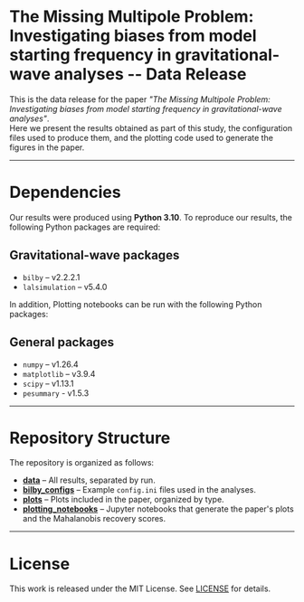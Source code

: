 # The Missing Multipole Problem: Investigating biases from model starting frequency in gravitational-wave analyses -- Data Release
This is the data release for the paper _"The Missing Multipole Problem: Investigating biases from model starting frequency in gravitational-wave analyses"_.  
Here we present the results obtained as part of this study, the configuration files used to produce them, and the plotting code used to generate the figures in the paper.

---

# Dependencies
Our results were produced using **Python 3.10**.  To reproduce our results, the following Python packages are required:

## Gravitational-wave packages
- `bilby` – v2.2.2.1
- `lalsimulation` – v5.4.0  

In addition, Plotting notebooks can be run with the following Python packages:

## General packages
- `numpy` – v1.26.4
- `matplotlib` – v3.9.4  
- `scipy` – v1.13.1
- `pesummary` - v1.5.3

---

# Repository Structure
The repository is organized as follows:

- **[data](./data)** – All results, separated by run.
- **[bilby_configs](./bilby_configs)** – Example `config.ini` files used in the analyses.
- **[plots](./plots)** – Plots included in the paper, organized by type.
- **[plotting_notebooks](./plotting_notebooks)** – Jupyter notebooks that generate the paper's plots and the Mahalanobis recovery scores.

---

# License
This work is released under the MIT License. See [LICENSE](./LICENSE) for details.
